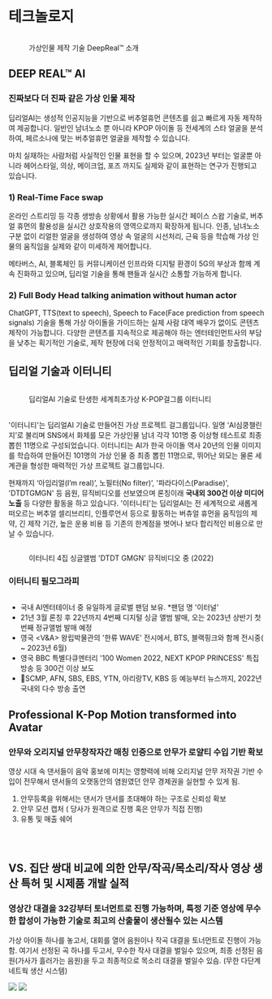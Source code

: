 # 테크놀로지

<figure><img src="../../.gitbook/assets/image (4) (1).png" alt=""><figcaption><p>가상인물 제작 기술 DeepReal™ 소개</p></figcaption></figure>

## **DEEP REAL**™ **AI**

### 진짜보다 더 진짜 같은 가상 인물 제작

딥리얼AI는 생성적 인공지능을 기반으로 버추얼휴먼 콘텐츠를 쉽고 빠르게 자동 제작하여 제공합니다. 일반인 남녀노소 뿐 아니라 KPOP 아이돌 등 전세계의 스타 얼굴을 분석하여, 페르소나에 맞는 버추얼휴먼 얼굴을 제작할 수 있습니다.&#x20;

마치 실재하는 사람처럼 사실적인 인물 표현을 할 수 있으며, 2023년 부터는 얼굴뿐 아니라 헤어스타일, 의상, 메이크업, 포즈 까지도 실제와 같이 표현하는 연구가 진행되고 있습니다.

### 1) Real-Time Face swap&#x20;

온라인 스트리밍 등 각종 생방송 상황에서 활용 가능한 실시간 페이스 스왑 기술로, 버추얼 휴먼의 활용성을 실시간 상호작용의 영역으로까지 확장하게 됩니다. 인종, 남녀노소 구분 없이 리얼한 얼굴을 생성하여 영상 속 얼굴의 시선처리, 근육 등을 학습해 가상 인물의 움직임을 실제와 같이 미세하게 제어합니다.

메타버스, AI, 블록체인 등 커뮤니케이션 인프라와 디지털 환경이 5G의 부상과 함께 계속 진화하고 있으며, 딥리얼 기술을 통해 팬들과 실시간 소통할 가능하게 합니다.

### 2) Full Body Head talking animation without human actor

ChatGPT, TTS(text to speech), Speech to Face(Face prediction from speech signals) 기술을 통해 가상 아이돌을 가이드하는 실제 사람 대역 배우가 없이도 콘텐츠 제작이 가능합니다. 다양한 콘텐츠를 지속적으로 제공해야 하는 엔터테인먼트사의 부담을 낮추는 획기적인 기술로, 제작 현장에 더욱 안정적이고 매력적인 기회를 창출합니다.

## 딥리얼 기술과 이터니티

<figure><img src="../../.gitbook/assets/image (1) (1).png" alt=""><figcaption><p>딥리얼AI 기술로 탄생한 세계최초가상 K-POP걸그룹 이터니티<br></p></figcaption></figure>

\
'이터니티'는 딥리얼AI 기술로 만들어진 가상 프로젝트 걸그룹입니다. 일명 ‘AI심쿵챌린지’로 불리며 SNS에서 화제를 모은 가상인물 남녀 각각 101명 중 이상형 테스트로 최종 뽑힌 11명으로 구성되었습니다. 이터니티는 AI가 한국 아이돌 역사 20년의 인물 이미지를 학습하여 만들어진 101명의 가상 인물 중 최종 뽑힌 11명으로, 뛰어난 외모는 물론 세계관을 형성한 매력적인 가상 프로젝트 걸그룹입니다.

현재까지 ‘아임리얼(I’m real)’, 노필터(No filter)’, '파라다이스(Paradise)', 'DTDTGMGN' 등 음원, 뮤직비디오를 선보였으며 론칭이래 **국내외 300건 이상 미디어 노출** 등 다양한 활동을 하고 있습니다. '이터니티'는 딥리얼AI는 전 세계적으로 새롭게 떠오르는 버추얼 셀리브리티, 인플루언서 등으로 활동하는 버츄얼 휴먼을 움직임의 제약, 긴 제작 기간, 높은 운용 비용 등 기존의 한계점을 벗어나 보다 합리적인 비용으로 만날 수 있습니다.

<figure><img src="../../.gitbook/assets/image (2).png" alt=""><figcaption><p>이터니티 4집 싱글앨범 'DTDT GMGN' 뮤직비디오 중 (2022)</p></figcaption></figure>

### 이터니티 필모그라피

<figure><img src="../../.gitbook/assets/image (3) (1).png" alt=""><figcaption></figcaption></figure>

* 국내 AI엔터테이너 중 유일하게 글로벌 팬덤 보유. \*팬덤 명 '이터널'
* 21년 3월 론칭 후 22년까지 4번째 디지털 싱글 앨범 발매, 오는 2023년 상반기 첫 번째 정규앨범 발매 예정
* 영국 \<V\&A> 왕립박물관의 '한류 WAVE' 전시에서, BTS, 블랙핑크와 함께 전시중( \~ 2023년 6월)
* 영국 BBC 특별다큐멘터리 '100 Women 2022, NEXT KPOP PRINCESS' 특집방송 등 300건 이상 보도
* SCMP, AFN, SBS, EBS, YTN, 아리랑TV, KBS 등 예능부터 뉴스까지, 2022년 국내외 다수 방송 출연&#x20;

## Professional K-Pop Motion transformed into Avatar&#x20;

### 안무와 오리지널 안무창작자간 매칭 인증으로 안무가 로얄티 수입 기반 확보

영상 시대 속 댄서들이 음악 홍보에 미치는 영향력에 비해 오리지널 안무 저작권 기반 수입이 전무해서 댄서들의 오랫동안의 염원였던 안무 경제권을 실현할 수 있게 됨.

1. 안무등록을 위해서는 댄서가 댄서를 초대해야 하는 구조로 신뢰성 확보
2. 안무 모션 캡처 ( 당사가 원격으로 진행 혹은 안무가 직접 진행)&#x20;
3. 유통 및 매출 쉐어

<div>

<figure><img src="../../.gitbook/assets/onlydancerinvted.png" alt=""><figcaption></figcaption></figure>

 

<figure><img src="../../.gitbook/assets/registered (1).png" alt=""><figcaption></figcaption></figure>

 

<figure><img src="../../.gitbook/assets/dancerrevenue.png" alt=""><figcaption></figcaption></figure>

</div>

## VS. 집단 쌍대 비교에 의한  안무/작곡/목소리/작사 영상 생산 특허 및 시제품 개발 실적&#x20;

### 영상간 대결을 32강부터 토너먼트로 진행 가능하며, 특정 기준 영상에 무수한 합성이 가능한 기술로 최고의 산출물이 생산될수 있는 시스템

가상 아이돌 하나를 놓고서, 대회를 열어 음원이나 작곡 대결을 토너먼트로 진행이 가능함. 여기서 선정된 곡 하나를 두고서, 무수한 작사 대결을 벌일수 있으며, 최종 선정된 음원(가사가 흘러가는 음원)을 두고 최종적으로 목소리 대결을 벌일수 있슴.  (무한 다단계 네트웍 생산 시스템)

![](<../../.gitbook/assets/image (3).png>) ![](<../../.gitbook/assets/image (1).png>)
